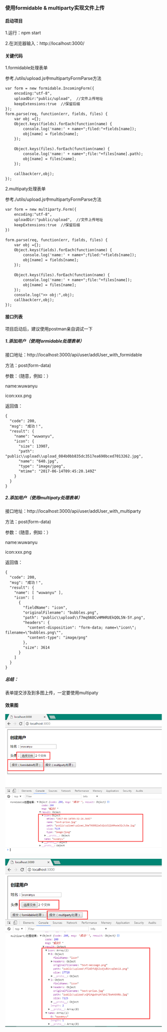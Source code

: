 ### 使用formidable & multiparty实现文件上传

#### 启动项目

1.运行：npm start

2.在浏览器输入：http://localhost:3000/



#### 关键代码

1.formidable处理表单

参考./utils/upload.js中multipartyFormParse方法

```
var form = new formidable.IncomingForm({
    encoding:"utf-8",
    uploadDir:"public/upload",  //文件上传地址
    keepExtensions:true  //保留后缀
});
form.parse(req, function(err, fields, files) {
    var obj ={};
    Object.keys(fields).forEach(function(name) {
        console.log('name:' + name+";filed:"+fields[name]);
        obj[name] = fields[name];
    });

    Object.keys(files).forEach(function(name) {
        console.log('name:' + name+";file:"+files[name].path);
        obj[name] = files[name];
    });

    callback(err,obj);
});
```

2.multipaty处理表单

参考./utils/upload.js中multipartyFormParse方法

```
var form = new multiparty.Form({
    encoding:"utf-8",
    uploadDir:"public/upload",  //文件上传地址
    keepExtensions:true  //保留后缀
})

form.parse(req, function(err, fields, files) {
    var obj ={};
    Object.keys(fields).forEach(function(name) {
        console.log('name:' + name+";filed:"+fields[name]);
        obj[name] = fields[name];
    });

    Object.keys(files).forEach(function(name) {
        console.log('name:' + name+";file:"+files[name]);
        obj[name] = files[name];
    });
    console.log(">> obj:",obj);
    callback(err,obj);
});
```



#### 接口列表

项目启动后，建议使用postman亲自调试一下

##### 1.添加用户（使用formidable处理表单）

接口地址：http://localhost:3000/api/user/addUser_with_formidable

方法：post(form-data)

参数：（随意，例如：）

name:wuwanyu

icon:xxx.png

返回值：

```
{
  "code": 200,
  "msg": "成功！",
  "result": {
    "name": "wuwanyu",
    "icon": {
      "size": 13907,
      "path": "public\\upload\\upload_084b0bb835dc3517ea690bced7013262.jpg",
      "name": "640.jpg",
      "type": "image/jpeg",
      "mtime": "2017-06-14T09:45:20.149Z"
    }
  }
}
```



##### 2.添加用户（使用multipaty处理表单）

接口地址：http://localhost:3000/api/user/addUser_with_multiparty

方法：post(form-data)

参数：（随意，例如：）

name:wuwanyu

icon:xxx.png

返回值：

```
{
  "code": 200,
  "msg": "成功！",
  "result": {
    "name": [ "wuwanyu" ],
    "icon": [
      {
        "fieldName": "icon",
        "originalFilename": "bubbles.png",
        "path": "public\\upload\\f7mq9A8CvHMHRUEkQOL5N-5Y.png",
        "headers": {
          "content-disposition": "form-data; name=\"icon\"; filename=\"bubbles.png\"",
          "content-type": "image/png"
        },
        "size": 3614
      }
    ]
  }
}
```

##### 总结：

表单提交涉及到多图上传，一定要使用multipaty

#### 效果图

![image](https://github.com/wuwanyu/formidable_multiparty_demo/blob/master/screenshot/formidable.png)

![image](https://github.com/wuwanyu/formidable_multiparty_demo/blob/master/screenshot/multipaty.png)
